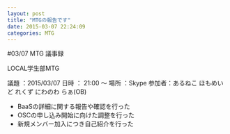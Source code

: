 ```yaml
---
layout: post
title: "MTGの報告です"
date: 2015-03-07 22:24:09
categories: MTG
---
```


#03/07 MTG 議事録

LOCAL学生部MTG

議題  ：2015/03/07
日時  ：  21:00 ～ 
場所  ：Skype
参加者：あるねこ  ほもめいど  れくず  にわのわ  らぁ(OB)

- BaaSの詳細に関する報告や確認を行った
- OSCの申し込み開始に向けた調整を行った
- 新規メンバー加入につき自己紹介を行った

